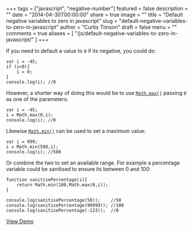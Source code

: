 +++
tags = ["javascript", "negative-number"]
featured = false
description = ""
date = "2014-04-30T00:00:00"
share = true
image = ""
title = "Default negative variables to zero in javascript"
slug = "default-negative-variables-to-zero-in-javascript"
author = "Curtis Timson"
draft = false
menu = ""
comments = true
aliases = [
    "/js/default-negative-variables-to-zero-in-javascript/"
]
+++

If you need to default a value to `0` if its negative, you could do:

    var i = -45;
    if (i<0){
        i = 0;
    }
    console.log(i); //0

However, a shorter way of doing this would be to use [`Math.max()`][1] passing `0` as one of the parameters:

    var i = -45;
    i = Math.max(0,i);
    console.log(i); //0


Likewise [`Math.min()`][2] can be used to set a maximum value:

    var i = 999;
    i = Math.min(500,i);
    console.log(i); //500

Or combine the two to set an available range. For example a percentage variable could be sanitised to ensure its between 0 and 100:

    function sanitisePercentage(i){
        return Math.min(100,Math.max(0,i));   
    }

    console.log(sanitisePercentage(50));    //50
    console.log(sanitisePercentage(99999)); //100
    console.log(sanitisePercentage(-123));  //0

[View Demo][3]


  [1]: https://developer.mozilla.org/en-US/docs/Web/JavaScript/Reference/Global_Objects/Math/max
  [2]: https://developer.mozilla.org/en-US/docs/Web/JavaScript/Reference/Global_Objects/Math/min
  [3]: http://jsfiddle.net/mHn7e/
